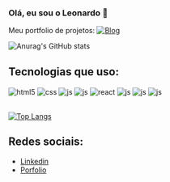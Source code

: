 ### Olá, eu sou o Leonardo 👋

Meu portfolio de projetos: 
[![Blog](https://img.shields.io/website-up-down-green-red/http/monip.org.svg)](https://google.com) 

![Anurag's GitHub stats](https://github-readme-stats.vercel.app/api?username=leonardopoontes&show_icons=true&theme=dracula)

## Tecnologias que uso:

<div style="display: inline_block">
  <img align="center" alt="html5" src="https://img.shields.io/badge/HTML5-E34F26?style=for-the-badge&logo=html5&logoColor=white" />
  <img align="center" alt="css" src="https://img.shields.io/badge/CSS3-1572B6?style=for-the-badge&logo=css3&logoColor=white" />
  <img align="center" alt="js" src="https://img.shields.io/badge/JavaScript-F7DF1E?style=for-the-badge&logo=javascript&logoColor=black" />
  <img align="center" alt="js" src="https://img.shields.io/badge/PHP-777BB4?style=for-the-badge&logo=php&logoColor=white" />  
  <img align="center" alt="react" src="https://img.shields.io/badge/React-20232A?style=for-the-badge&logo=react&logoColor=61DAFB" />
  <img align="center" alt="js" src="https://img.shields.io/badge/Laravel-FF2D20?style=for-the-badge&logo=laravel&logoColor=white" />
  <img align="center" alt="js" src="https://img.shields.io/badge/Bootstrap-563D7C?style=for-the-badge&logo=bootstrap&logoColor=white" />
  <img align="center" alt="js" src="https://img.shields.io/badge/MySQL-00000F?style=for-the-badge&logo=mysql&logoColor=white" />

</div><br/>

[![Top Langs](https://github-readme-stats.vercel.app/api/top-langs/?username=leonardopoontes&hide_progress=true)](https://github.com/anuraghazra/github-readme-stats)

## Redes sociais:
- [Linkedin](https://www.linkedin.com/in/leonardo-pontes-morais-406b101a2/)
- [Porfolio](https://leonardo-portfolio-mauve.vercel.app)
